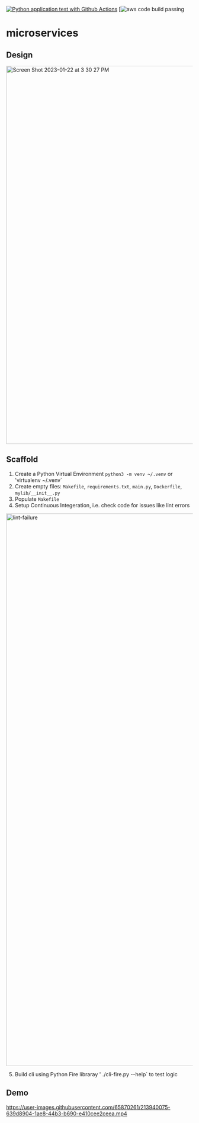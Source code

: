 [![Python application test with Github Actions](https://github.com/phoebe20200523/microservices/actions/workflows/devops.yml/badge.svg)](https://github.com/phoebe20200523/microservices/actions/workflows/devops.yml)
[![aws code build passing](https://codebuild.us-east-1.amazonaws.com/badges?uuid=eyJlbmNyeXB0ZWREYXRhIjoiNTBzTkRqd3FvL2dpQ3hsTHBvaE41N2c0TUN4UGt0dEFZR0dSK3B1RnBVU1N4OVRRWmRYV01ZRGVWSFMrdWlvbkhrSVB4c3k3ZzR0UmJCQ0UvalZ1dmI0PSIsIml2UGFyYW1ldGVyU3BlYyI6InZNVDc0dXdBSDAzUjVoeXQiLCJtYXRlcmlhbFNldFNlcmlhbCI6MX0%3D&branch=main)
# microservices
## Design 
<img width="1022" alt="Screen Shot 2023-01-22 at 3 30 27 PM" src="https://user-images.githubusercontent.com/65870261/213938825-c9e9b9cb-818e-4398-b6b9-904914fd8e35.png">


## Scaffold

1. Create a Python Virtual Environment `python3 -m venv ~/.venv` or 'virtualenv ~/.venv`
2. Create empty files: `Makefile`, `requirements.txt`, `main.py`, `Dockerfile`, `mylib/__init__.py`
3. Populate `Makefile`
4. Setup Continuous Integeration, i.e. check code for issues like lint errors
<img width="1493" alt="lint-failure" src="https://user-images.githubusercontent.com/65870261/213890317-11c29a80-54b3-4703-8b03-15d0e1cd7bdf.png">

5. Build cli using Python Fire libraray ' ./cli-fire.py --help` to test logic


## Demo





https://user-images.githubusercontent.com/65870261/213940075-639d8904-1ae8-44b3-b690-e410cee2ceea.mp4

